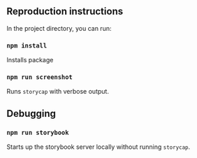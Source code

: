 ## Reproduction instructions

In the project directory, you can run:

### `npm install`

Installs package

### `npm run screenshot`

Runs `storycap` with verbose output.

## Debugging

### `npm run storybook`

Starts up the storybook server locally without running `storycap`.
